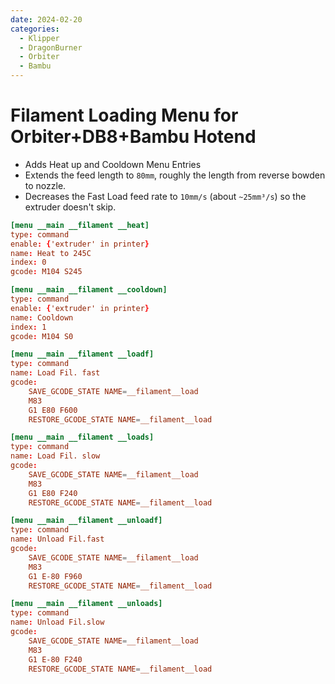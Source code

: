 ```yaml
---
date: 2024-02-20
categories:
  - Klipper
  - DragonBurner
  - Orbiter
  - Bambu
---
```


# Filament Loading Menu for Orbiter+DB8+Bambu Hotend

- Adds Heat up and Cooldown Menu Entries
- Extends the feed length to `80mm`, roughly the length from reverse bowden to nozzle.
- Decreases the Fast Load feed rate to `10mm/s` (about `~25mm³/s`) so the extruder doesn't skip.

```toml
[menu __main __filament __heat]
type: command
enable: {'extruder' in printer}
name: Heat to 245C
index: 0
gcode: M104 S245

[menu __main __filament __cooldown]
type: command
enable: {'extruder' in printer}
name: Cooldown
index: 1
gcode: M104 S0

[menu __main __filament __loadf]
type: command
name: Load Fil. fast
gcode:
    SAVE_GCODE_STATE NAME=__filament__load
    M83
    G1 E80 F600
    RESTORE_GCODE_STATE NAME=__filament__load

[menu __main __filament __loads]
type: command
name: Load Fil. slow
gcode:
    SAVE_GCODE_STATE NAME=__filament__load
    M83
    G1 E80 F240
    RESTORE_GCODE_STATE NAME=__filament__load

[menu __main __filament __unloadf]
type: command
name: Unload Fil.fast
gcode:
    SAVE_GCODE_STATE NAME=__filament__load
    M83
    G1 E-80 F960
    RESTORE_GCODE_STATE NAME=__filament__load

[menu __main __filament __unloads]
type: command
name: Unload Fil.slow
gcode:
    SAVE_GCODE_STATE NAME=__filament__load
    M83
    G1 E-80 F240
    RESTORE_GCODE_STATE NAME=__filament__load
```